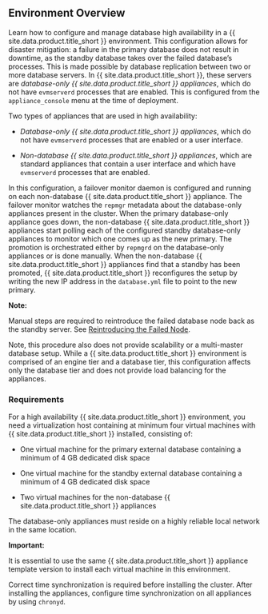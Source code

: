 ## Environment Overview

Learn how to configure and manage database high availability in a {{ site.data.product.title_short }} environment. This configuration allows for disaster mitigation: a failure in the primary database does not result in downtime, as the standby database takes over the failed database’s processes. This is made possible by database replication between two or more database servers. In {{ site.data.product.title_short }}, these servers are *database-only {{ site.data.product.title_short }} appliances*, which do not have `evmserverd` processes that are enabled. This is configured from the `appliance_console` menu at the time of deployment.

Two types of appliances that are used in high availability:

  - *Database-only {{ site.data.product.title_short }} appliances*, which do not have `evmserverd` processes that are enabled or a user interface.

  - *Non-database {{ site.data.product.title_short }} appliances*, which are standard appliances that contain a user interface and which have `evmserverd` processes that are enabled.

In this configuration, a failover monitor daemon is configured and running on each non-database {{ site.data.product.title_short }} appliance. The failover monitor watches the `repmgr` metadata about the database-only appliances present in the cluster. When the primary database-only appliance goes down, the non-database {{ site.data.product.title_short }} appliances start polling each of the configured standby database-only appliances to monitor which one comes up as the new primary. The promotion is orchestrated either by `repmgrd` on the database-only appliances or is done manually. When the non-database {{ site.data.product.title_short }} appliances find that a standby has been promoted, {{ site.data.product.title_short }} reconfigures the setup by writing the new IP address in the `database.yml` file to point to the new primary.

**Note:**

Manual steps are required to reintroduce the failed database node back as the standby server. See [Reintroducing the Failed Node](#reintroducing-the-failed-node).


Note, this procedure also does not provide scalability or a multi-master database setup. While a {{ site.data.product.title_short }} environment is comprised of an engine tier and a database tier, this configuration affects only the database tier and does not provide load balancing for the appliances.

### Requirements

For a high availability {{ site.data.product.title_short }} environment, you need a virtualization host containing at minimum four virtual machines with {{ site.data.product.title_short }} installed, consisting of:

  - One virtual machine for the primary external database containing a minimum of 4 GB dedicated disk space

  - One virtual machine for the standby external database containing a minimum of 4 GB dedicated disk space

  - Two virtual machines for the non-database {{ site.data.product.title_short }} appliances

The database-only appliances must reside on a highly reliable local network in the same location.

**Important:**

It is essential to use the same {{ site.data.product.title_short }} appliance template version to install each virtual machine in this environment.

Correct time synchronization is required before installing the cluster. After installing the appliances, configure time synchronization on all appliances by using `chronyd`.

